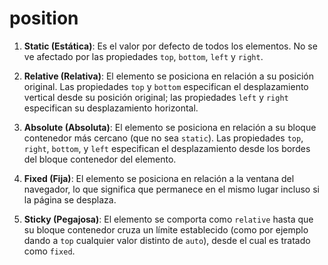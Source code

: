 # position

1. **Static (Estática)**: Es el valor por defecto de todos los elementos. No se ve afectado por las propiedades `top`, `bottom`, `left` y `right`.

2. **Relative (Relativa)**: El elemento se posiciona en relación a su posición original. Las propiedades `top` y `bottom` especifican el desplazamiento vertical desde su posición original; las propiedades `left` y `right` especifican su desplazamiento horizontal.

3. **Absolute (Absoluta)**: El elemento se posiciona en relación a su bloque contenedor más cercano (que no sea `static`). Las propiedades `top`, `right`, `bottom`, y `left` especifican el desplazamiento desde los bordes del bloque contenedor del elemento.

4. **Fixed (Fija)**: El elemento se posiciona en relación a la ventana del navegador, lo que significa que permanece en el mismo lugar incluso si la página se desplaza.

5. **Sticky (Pegajosa)**: El elemento se comporta como `relative` hasta que su bloque contenedor cruza un límite establecido (como por ejemplo dando a `top` cualquier valor distinto de `auto`), desde el cual es tratado como `fixed`.

